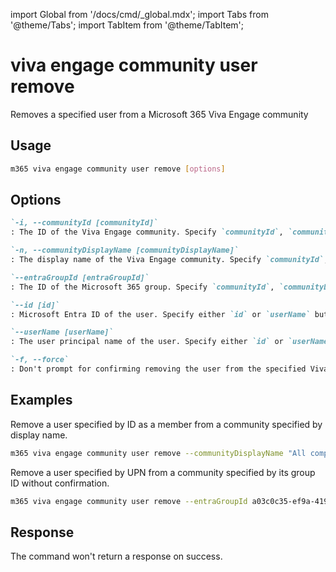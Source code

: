 <!-- DISCLAIMER: All secrets, passwords, and sensitive values in this document are examples only and not real credentials. -->
import Global from '/docs/cmd/_global.mdx';
import Tabs from '@theme/Tabs';
import TabItem from '@theme/TabItem';

# viva engage community user remove

Removes a specified user from a Microsoft 365 Viva Engage community

## Usage

```sh
m365 viva engage community user remove [options]
```

## Options

```md definition-list
`-i, --communityId [communityId]`
: The ID of the Viva Engage community. Specify `communityId`, `communityDisplayName` or `entraGroupId`.

`-n, --communityDisplayName [communityDisplayName]`
: The display name of the Viva Engage community. Specify `communityId`, `communityDisplayName` or `entraGroupId`.

`--entraGroupId [entraGroupId]`
: The ID of the Microsoft 365 group. Specify `communityId`, `communityDisplayName` or `entraGroupId`.

`--id [id]`
: Microsoft Entra ID of the user. Specify either `id` or `userName` but not both.

`--userName [userName]`
: The user principal name of the user. Specify either `id` or `userName` but not both.

`-f, --force`
: Don't prompt for confirming removing the user from the specified Viva Engage community.
```

<Global />

## Examples

Remove a user specified by ID as a member from a community specified by display name.

```sh
m365 viva engage community user remove --communityDisplayName "All company" --id 098b9f52-f48c-4401-819f-29c33794c3f5
```

Remove a user specified by UPN from a community specified by its group ID without confirmation.

```sh
m365 viva engage community user remove --entraGroupId a03c0c35-ef9a-419b-8cab-f89e0a8d2d2a --userName john.doe@contoso.com --force
```

## Response

The command won't return a response on success.
